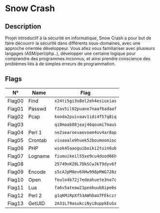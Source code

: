 # Snow Crash

## Description
Projet introductif à la sécurité en informatique, Snow Crash a pour but de faire découvrir la sécurité dans différents sous-domaines, avec une approche orientée développeur. Vous allez vous familiariser avec plusieurs langages (ASM/perl/php..), développer une certaine logique pour comprendre des programmes inconnus, et ainsi prendre conscience des problèmes liés à de simples erreurs de programmation.

## Flags
| N°    | Name    | Flag                        |
|:------:|---------|-----------------------------|
| Flag00 | Find    | `x24ti5gi3x0ol2eh4esiuxias` |
| Flag01 | Passwd  | `f2av5il02puano7naaf6adaaf` |
| Flag02 | Pcap    | `kooda2puivaav1idi4f57q8iq` |
| Flag03 |         | `qi0maab88jeaj46qoumi7maus` |
| Flag04 | Perl 1  | `ne2searoevaevoem4ov4ar8ap` |
| Flag05 | Crontab | `viuaaale9huek52boumoomioc` |
| Flag06 | PHP     | `wiok45aaoguiboiki2tuin6ub` |
| Flag07 | Logname | `fiumuikeil55xe9cu4dood66h` |
| Flag08 |         | `25749xKZ8L7DkSCwJkT9dyv6f` |
| Flag09 | Encode  | `s5cAJpM8ev6XHw998pRWG728z` |
| Flag10 | Open    | `feulo4b72j7edeahuete3no7c` |
| Flag11 | Lua     | `fa6v5ateaw21peobuub8ipe6s` |
| Flag12 | Perl 2  | `g1qKMiRpXf53AWhDaU7FEkczr` |
| Flag13 | GetUID  | `2A31L79asukciNyi8uppkEuSx` |

